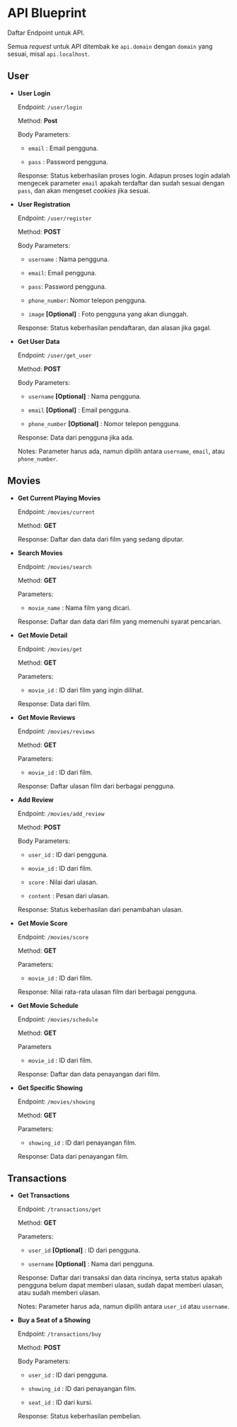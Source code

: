 # API Blueprint
Daftar Endpoint untuk API.

Semua *request* untuk API ditembak ke `api.domain` dengan `domain` yang sesuai, misal `api.localhost`.

## User
* **User Login**  

    Endpoint: `/user/login`

    Method: **Post**  
    
    Body Parameters:
 
    * `email` : Email pengguna.
 
    * `pass` : Password pengguna.
 
    Response: Status keberhasilan proses login. Adapun proses login adalah mengecek parameter `email` apakah terdaftar dan sudah sesuai dengan `pass`, dan akan mengeset *cookies* jika sesuai.

* **User Registration**  

    Endpoint: `/user/register`
    
    Method: **POST**
    
    Body Parameters:

    * `username` : Nama pengguna.

    * `email`: Email pengguna.

    * `pass`: Password pengguna.

    * `phone_number`: Nomor telepon pengguna.

    * `image` **[Optional]** : Foto pengguna yang akan diunggah.

    Response: Status keberhasilan pendaftaran, dan alasan jika gagal.

* **Get User Data**

    Endpoint: `/user/get_user`
    
    Method: **POST**
    
    Body Parameters:

    * `username` **[Optional]** : Nama pengguna.
 
    * `email` **[Optional]** : Email pengguna.
 
    * `phone_number` **[Optional]** : Nomor telepon pengguna.

    Response: Data dari pengguna jika ada.  
    
    Notes: Parameter harus ada, namun dipilih antara `username`, `email`, atau `phone_number`.

## Movies
* **Get Current Playing Movies**

    Endpoint: `/movies/current`
    
    Method: **GET**
    
    Response: Daftar dan data dari film yang sedang diputar.

* **Search Movies**

    Endpoint: `/movies/search`
 
    Method: **GET**
 
    Parameters:

    * `movie_name` : Nama film yang dicari.
    
    Response: Daftar dan data dari film yang memenuhi syarat pencarian.

* **Get Movie Detail**

    Endpoint: `/movies/get`
    
    Method: **GET**
    
    Parameters:

    * `movie_id` : ID dari film yang ingin dilihat.

    Response: Data dari film.

* **Get Movie Reviews**

    Endpoint: `/movies/reviews`
    
    Method: **GET**
    
    Parameters:

    * `movie_id` : ID dari film.

    Response: Daftar ulasan film dari berbagai pengguna.

* **Add Review**

    Endpoint: `/movies/add_review`
    
    Method: **POST**
    
    Body Parameters:
 
    * `user_id` : ID dari pengguna.
 
    * `movie_id` : ID dari film.
 
    * `score` : Nilai dari ulasan.
 
    * `content` : Pesan dari ulasan.
 
    Response: Status keberhasilan dari penambahan ulasan.

* **Get Movie Score**

    Endpoint: `/movies/score`
    
    Method: **GET**
    
    Parameters:
 
    * `movie_id` : ID dari film.
 
    Response: Nilai rata-rata ulasan film dari berbagai pengguna.

* **Get Movie Schedule**

    Endpoint: `/movies/schedule`
    
    Method: **GET**
    
    Parameters
 
    * `movie_id` : ID dari film.
 
    Response: Daftar dan data penayangan dari film.

* **Get Specific Showing**

    Endpoint: `/movies/showing`
    
    Method: **GET**
    
    Parameters:
 
    * `showing_id` : ID dari penayangan film.
 
    Response: Data dari penayangan film.

## Transactions

* **Get Transactions**

    Endpoint: `/transactions/get`
    
    Method: **GET**
    
    Parameters:
 
    * `user_id` **[Optional]** : ID dari pengguna.
    
    * `username` **[Optional]** : Nama dari pengguna.
 
    Response: Daftar dari transaksi dan data rincinya, serta status apakah pengguna belum dapat memberi ulasan, sudah dapat memberi ulasan, atau sudah memberi ulasan.
    
    Notes: Parameter harus ada, namun dipilih antara `user_id` atau `username`.

* **Buy a Seat of a Showing**

    Endpoint: `/transactions/buy`
    
    Method: **POST**
    
    Body Parameters:
    
    * `user_id` : ID dari pengguna.
 
    * `showing_id` : ID dari penayangan film.
 
    * `seat_id` : ID dari kursi.
 
    Response: Status keberhasilan pembelian.